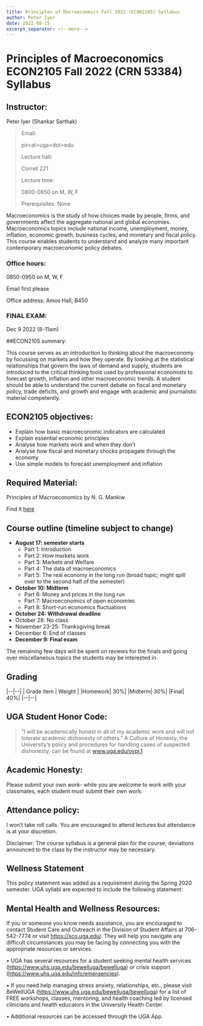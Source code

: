 ```yaml
---
title: Principles of Macroeconmics Fall 2022 (ECON2105) Syllabus
author: Peter Iyer
date: 2022-08-15
excerpt_separator: <!--more-->
---
```


# Principles of Macroeconomics ECON2105 Fall 2022 (CRN 53384) Syllabus

## Instructor: 
Peter Iyer (Shankar Sarthak)

> Email: 
>
> pir\<at\>uga\<dot\>edu
> 
> Lecture hall: 
>
> Correll 221
> 
> Lecture time: 
> 
> 0800-0850 on M, W, F
> 
> Prerequisites: None

Macroeconomics is the study of how choices made by people, firms, and governments affect the aggregate national and global economies. Macroeconomics topics include national income, unemployment, money, inflation, economic growth, business cycles, and monetary and fiscal policy.  This course enables students to understand and analyze many important contemporary macroeconomic policy debates.
<!--more-->
### Office hours:

0850-0950 on M, W, F

Email first please

Office address: Amos Hall, B450

### FINAL EXAM:

Dec 9 2022 (8-11am)


##ECON2105 summary:

This course serves as an introduction to thinking about the macroeconomy by focussing on markets and how they operate. By looking at the statistical relationships that govern the laws of demand and supply, students are introduced to the critical thinking tools used by professional economists to forecast growth, inflation and other macroeconomic trends. A student should be able to understand the current debate on fiscal and monetary policy, trade deficits, and growth and engage with academic and journalistic material competently. 

## ECON2105 objectives:

  - Explain how basic macroeconomic indicators are calculated
  - Explain essential economic principles
  - Analyse how markets work and when they don’t
  - Analyse how fiscal and monetary shocks propagate through the economy
  - Use simple models to forecast unemployment and inflation

## Required Material:

Principles of Macroeconomics by N. G. Mankiw

Find it [here](https://www.amazon.com/Principles-Macroeconomics-N-Gregory-Mankiw/dp/1305971507?asin=B01NGYNJZ4&revisionId=&format=4&depth=1)

## Course outline (timeline subject to change)

  - **August 17: semester starts**
    - Part 1: Introduction
    - Part 2: How markets work
    - Part 3: Markets and Welfare
    - Part 4: The data of macroeconomics
    - Part 5: The real economy in the long run (broad topic; might spill over to the second half of the semester)
  - **October 10: Midterm**
    - Part 6: Money and prices in the long run
    - Part 7: Macroeconomics of open economies
    - Part 8: Short-run economics fluctuations 
  - **October 24: Withdrawal deadline**
  - October 28: No class
  - November 23-25: Thanksgiving break
  - December 6: End of classes
  - **December 9: Final exam**

The remaining few days will be spent on reviews for the finals and going over miscellaneous  topics the students may be interested in.


## Grading

|--|--|
| Grade item | Weight |
|Homework| 30%|
|Midterm|  30%|
|Final|    40%|
|--|--|

## UGA Student Honor Code: 
 > "I will be academically honest in all of my academic work and will not tolerate academic dishonesty of others." A Culture of Honesty, the University’s policy and procedures for handling cases of suspected dishonesty, can be found at www.uga.edu/ovpi.1

## Academic Honesty:
Please submit your own work- while you are welcome to work with your classmates, each student must submit their own work. 

## Attendance policy:
I won’t take roll calls. You are encouraged to attend lectures but attendance is at your discretion. 

Disclaimer: The course syllabus is a general plan for the course; deviations announced to the class by the instructor may be necessary.

## Wellness Statement

This policy statement was added as a requirement during the Spring 2020 semester. UGA syllabi are expected to include the following statement:

## Mental Health and Wellness Resources:

If you or someone you know needs assistance, you are encouraged to contact Student Care and Outreach in the Division of Student Affairs at 706-542-7774 or visit https://sco.uga.edu/. They will help you navigate any difficult circumstances you may be facing by connecting you with the appropriate resources or services.

 • UGA has several resources for a student seeking mental health services (https://www.uhs.uga.edu/bewelluga/bewelluga) or crisis support (https://www.uhs.uga.edu/info/emergencies).

 • If you need help managing stress anxiety, relationships, etc., please visit BeWellUGA (https://www.uhs.uga.edu/bewelluga/bewelluga) for a list of FREE workshops, classes, mentoring, and health coaching led by licensed clinicians and health educators in the University Health Center.

 • Additional resources can be accessed through the UGA App.
